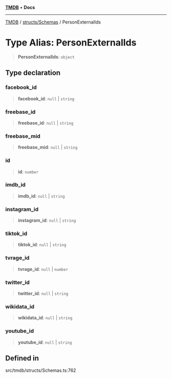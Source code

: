 [**TMDB**](../../../README.md) • **Docs**

***

[TMDB](../../../README.md) / [structs/Schemas](../README.md) / PersonExternalIds

# Type Alias: PersonExternalIds

> **PersonExternalIds**: `object`

## Type declaration

### facebook\_id

> **facebook\_id**: `null` \| `string`

### freebase\_id

> **freebase\_id**: `null` \| `string`

### freebase\_mid

> **freebase\_mid**: `null` \| `string`

### id

> **id**: `number`

### imdb\_id

> **imdb\_id**: `null` \| `string`

### instagram\_id

> **instagram\_id**: `null` \| `string`

### tiktok\_id

> **tiktok\_id**: `null` \| `string`

### tvrage\_id

> **tvrage\_id**: `null` \| `number`

### twitter\_id

> **twitter\_id**: `null` \| `string`

### wikidata\_id

> **wikidata\_id**: `null` \| `string`

### youtube\_id

> **youtube\_id**: `null` \| `string`

## Defined in

src/tmdb/structs/Schemas.ts:762
